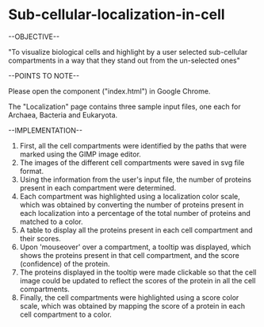 Sub-cellular-localization-in-cell
=================================

--OBJECTIVE--

"To visualize biological cells and highlight by a user selected sub-cellular compartments in a way that they stand out from the un-selected ones" 

--POINTS TO NOTE--

Please open the component ("index.html") in Google Chrome.

The "Localization" page contains three sample input files, one each for Archaea, Bacteria and Eukaryota.

--IMPLEMENTATION--

1) First, all the cell compartments were identified by the paths that were marked using the GIMP image editor.
2) The images of the different cell compartments were saved in svg file format.
3) Using the information from the user's input file, the number of proteins present in each compartment were determined.
4) Each compartment was highlighted using a localization color scale, which was obtained by converting the number of proteins present in each localization into a percentage of the total number of proteins and matched to a color.
5) A table to display all the proteins present in each cell compartment and their scores.
6) Upon 'mouseover' over a compartment, a tooltip was displayed, which shows the proteins present in that cell compartment, and the score (confidence) of the protein.
7) The proteins displayed in the tooltip were made clickable so that the cell image could be updated to reflect the scores of the protein in all the cell compartments.
8) Finally, the cell compartments were highlighted using a score color scale, which was obtained by mapping the score of a protein in each cell compartment to a color. 
